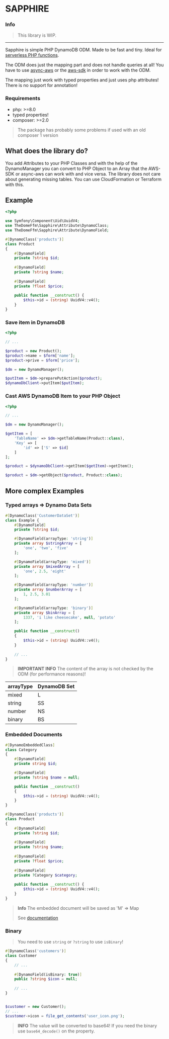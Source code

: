 # SAPPHIRE

### Info
> This library is WIP.

---

Sapphire is simple PHP DynamoDB ODM. Made to be fast and tiny.
Ideal for [serverless PHP functions](https://bref.sh).

The ODM does just the mapping part and does not handle queries at all!
You have to use [async-aws](https://async-aws.com/clients/dynamodb.html)
or the [aws-sdk](https://github.com/aws/aws-sdk-php) in order to work with the ODM.

The mapping just work with typed properties and just uses php attributes!
There is no support for annotation!

### Requirements
- php: >=8.0
- typed properties!
- composer: >=2.0

> The package has probably some problems if used with an old composer 1 version

## What does the library do?

You add Attributes to your PHP Classes and with the help of the
DynamoManager you can convert to PHP Object to an Array that the AWS-SDK or async-aws can work with and vice versa.
The library does not care about generating missing tables. You can use CloudFormation or Terraform with this.

## Example

```php
<?php

use Symfony\Component\Uid\UuidV4;
use TheDomeFfm\Sapphire\Attribute\DynamoClass;
use TheDomeFfm\Sapphire\Attribute\DynamoField;

#[DynamoClass('products')]
class Product
{
    #[DynamoField]
    private ?string $id;
    
    #[DynamoField]
    private ?string $name;
    
    #[DynamoField]
    private ?float $price;
    
    public function __construct() {
        $this->id = (string) UuidV4::v4();
    }
}
```

### Save item in DynamoDB
```php
<?php

// ...

$product = new Product();
$product->name = $form['name'];
$product->prive = $form['price'];

$dm = new DynamoManager();

$putItem = $dm->preparePutAction($product);
$dynamoDbClient->putItem($putItem);
```

### Cast AWS DynamoDB Item to your PHP Object
```php
<?php

// ...

$dm = new DynamoManager();

$getItem = [
    'TableName' => $dm->getTableName(Product::class),
    'Key' => [
        'id' => ['S' => $id]
    ]
];

$product = $dynamoDbClient->getItem($getItem)->getItem();

$product = $dm->getObject($product, Product::class);
```

## More complex Examples

### Typed arrays => Dynamo Data Sets
```php
#[DynamoClass('CustomerDataSet')]
class Example {
    #[DynamoField]
    private ?string $id;

    #[DynamoField(arrayType: 'string')]
    private array $stringArray = [
        'one', 'two', 'five'
    ];

    #[DynamoField(arrayType: 'mixed')]
    private array $mixedArray = [
        'one', 2.5, 'eight'
    ];

    #[DynamoField(arrayType: 'number')]
    private array $numberArray = [
        1, 2.5, 3.01
    ];

    #[DynamoField(arrayType: 'binary')]
    private array $binArray = [
        1337, 'i like cheesecake', null, 'potato'
    ];

    public function __construct()
    {
        $this->id = (string) UuidV4::v4();
    }
    
    // ...
}
```

> **IMPORTANT INFO**
> The content of the array is not checked by the ODM (for performance reasons)!

| arrayType | DynamoDB Set |
| --------- | ------------ |
| mixed     | L            |
| string    | SS           |
| number    | NS           |
| binary    | BS           |

### Embedded Documents
```php
#[DynamoEmbeddedClass]
class Category
{
    #[DynamoField]
    private string $id;

    #[DynamoField]
    private ?string $name = null;

    public function __construct()
    {
        $this->id = (string) UuidV4::v4();
    }
}

#[DynamoClass('products')]
class Product
{
    #[DynamoField]
    private ?string $id;
    
    #[DynamoField]
    private ?string $name;
    
    #[DynamoField]
    private ?float $price;
    
    #[DynamoField]
    private ?Category $category;
    
    public function __construct() {
        $this->id = (string) UuidV4::v4();
    }
}
```

> **Info**
> The embedded document will be saved as 'M' => Map
> 
> See [documentation](https://docs.aws.amazon.com/amazondynamodb/latest/APIReference/API_AttributeValue.html)

### Binary
> You need to use `string` or `?string` to use `isBinary`!

```php
#[DynamoClass('customers')]
class Customer
{
    // ...
    
    #[DynamoField(isBinary: true)]
    public ?string $icon = null;
    
    // ...
}


$customer = new Customer();
// ...
$customer->icon = file_get_contents('user_icon.png');
```

> **INFO**
> The value will be converted to base64!
> If you need the binary use `base64_decode()` on the property.
